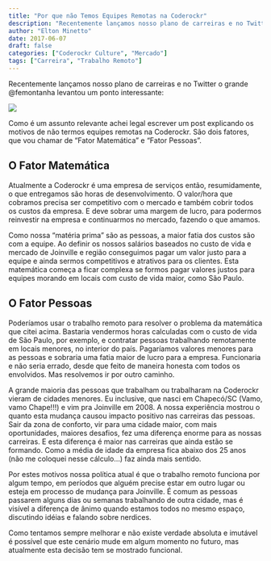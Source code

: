 ```yaml
---
title: "Por que não Temos Equipes Remotas na Coderockr"
description: "Recentemente lançamos nosso plano de carreiras e no Twitter o grande @femontanha levantou um ponto interessante..."
author: "Elton Minetto"
date: 2017-06-07
draft: false
categories: ["Coderockr Culture", "Mercado"]
tags: ["Carreira", "Trabalho Remoto"]
---
```


Recentemente lançamos nosso plano de carreiras e no Twitter o grande @femontanha levantou um ponto interessante:

![](https://cdn-images-1.medium.com/max/2000/1*FaK3vU5VeXkrS6HHxACzPA.png)

Como é um assunto relevante achei legal escrever um post explicando os motivos de não termos equipes remotas na Coderockr. São dois fatores, que vou chamar de “Fator Matemática” e “Fator Pessoas”.

## O Fator Matemática

Atualmente a Coderockr é uma empresa de serviços então, resumidamente, o que entregamos são horas de desenvolvimento. O valor/hora que cobramos precisa ser competitivo com o mercado e também cobrir todos os custos da empresa. E deve sobrar uma margem de lucro, para podermos reinvestir na empresa e continuarmos no mercado, fazendo o que amamos.

Como nossa “matéria prima” são as pessoas, a maior fatia dos custos são com a equipe. Ao definir os nossos salários baseados no custo de vida e mercado de Joinville e região conseguimos pagar um valor justo para a equipe e ainda sermos competitivos e atrativos para os clientes. Esta matemática começa a ficar complexa se formos pagar valores justos para equipes morando em locais com custo de vida maior, como São Paulo.

## O Fator Pessoas

Poderíamos usar o trabalho remoto para resolver o problema da matemática que citei acima. Bastaria vendermos horas calculadas com o custo de vida de São Paulo, por exemplo, e contratar pessoas trabalhando remotamente em locais menores, no interior do país. Pagaríamos valores menores para as pessoas e sobraria uma fatia maior de lucro para a empresa. Funcionaria e não seria errado, desde que feito de maneira honesta com todos os envolvidos. Mas resolvemos ir por outro caminho.

A grande maioria das pessoas que trabalham ou trabalharam na Coderockr vieram de cidades menores. Eu inclusive, que nasci em Chapecó/SC (Vamo, vamo Chape!!!) e vim pra Joinville em 2008. A nossa experiência mostrou o quanto esta mudança causou impacto positivo nas carreiras das pessoas. Sair da zona de conforto, vir para uma cidade maior, com mais oportunidades, maiores desafios, fez uma diferença enorme para as nossas carreiras. E esta diferença é maior nas carreiras que ainda estão se formando. Como a média de idade da empresa fica abaixo dos 25 anos (não me coloquei nesse cálculo…) faz ainda mais sentido.

Por estes motivos nossa política atual é que o trabalho remoto funciona por algum tempo, em períodos que alguém precise estar em outro lugar ou esteja em processo de mudança para Joinville. É comum as pessoas passarem alguns dias ou semanas trabalhando de outra cidade, mas é visível a diferença de ânimo quando estamos todos no mesmo espaço, discutindo idéias e falando sobre nerdices.

Como tentamos sempre melhorar e não existe verdade absoluta e imutável é possível que este cenário mude em algum momento no futuro, mas atualmente esta decisão tem se mostrado funcional.
